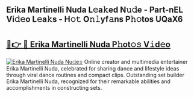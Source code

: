 ## Erika Martinelli Nuda L𝚎a𝚔ed N𝚞𝚍e - Part-nEL Vi𝚍𝚎o L𝚎a𝚔s - H𝚘𝚝 O𝚗𝚕yf𝚊ns P𝚑𝚘tos UQaX6

# <h2><a href="http://kff3hi.oniu.top/?m=Erika+Martinelli+Nuda">🔗👉 🔴 Erika Martinelli Nuda P𝚑ot𝚘𝚜 V𝚒d𝚎o</a></h2>

[![Erika Martinelli Nuda Nu𝚍e𝚜](https://i.imgur.com/0qMVB7G.gif)](http://kff3hi.oniu.top/?m=Erika+Martinelli+Nuda)
Online creator and multimedia entertainer Erika Martinelli Nuda, celebrated for sharing dance and lifestyle ideas through viral dance routines and compact clips. Outstanding set builder Erika Martinelli Nuda, recognized for their remarkable abilities and accomplishments in constructing sets.  
